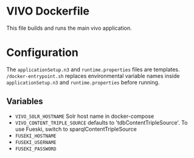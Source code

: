 # VIVO Dockerfile

This file builds and runs the main vivo application.

# Configuration

The `applicationSetup.n3` and `runtime.properties` files are templates. `/docker-entrypoint.sh` replaces environmental variable
names inside `applicationSetup.n3` and `runtime.properties` before
running.

## Variables

 - `VIVO_SOLR_HOSTNAME` Solr host name in docker-compose
 - `VIVO_CONTENT_TRIPLE_SOURCE` defaults to 'tdbContentTripleSource'.  To use Fueski, switch to sparqlContentTripleSource
 - `FUSEKI_HOSTNAME`
 - `FUSEKI_USERNAME`
 - `FUSEKI_PASSWORD`